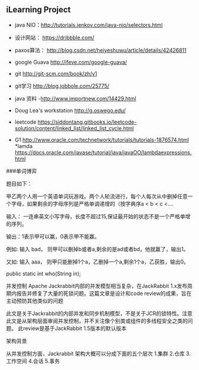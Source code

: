 ## iLearning Project ##

* java NIO：http://tutorials.jenkov.com/java-nio/selectors.html

* 设计网站：
https://dribbble.com/

* paxos算法：
http://blog.csdn.net/heiyeshuwu/article/details/42426811

* google Guava
http://ifeve.com/google-guava/

* git
http://git-scm.com/book/zh/v1

* git学习
http://blog.jobbole.com/25775/

* java 资料
  -http://www.importnew.com/14429.html
* Doug Lea's workstation
  http://g.oswego.edu/
* leetcode
https://siddontang.gitbooks.io/leetcode-solution/content/linked_list/linked_list_cycle.html
* G1
 http://www.oracle.com/technetwork/tutorials/tutorials-1876574.html
*lamda
https://docs.oracle.com/javase/tutorial/java/javaOO/lambdaexpressions.html

###单词博弈

题目如下： 

甲乙两个人用一个英语单词玩游戏。两个人轮流进行，每个人每次从中删掉任意一个字母，如果剩余的字母序列是严格单调递增的（按字典序a < b < c <....

输入： 一连串英文小写字母，长度不超过15,保证最开始的状态不是一个严格单增的序列。 

输出：1表示甲可以赢，0表示甲不能赢。 

例如: 输入 bad， 则甲可以删掉b或者a,剩余的是ad或者bd，他就赢了，输出1。 

又如: 输入 aaa， 则甲只能删掉1个a，乙删掉一个a,剩余1个a，乙获胜，输出0。 

 

  public static int who(String in); 
 
并发控制
Apache Jackrabbit内部的并发模型相当复杂，在JackRabbit 1.x发布周期内报告并修复了大量的死锁问题。这篇文章是设计和code review的成果，旨在主动预防其他类似的问题

此文是关于Jackrabbit的内部并发和同步机制模型，不是关于JCR的锁特性。注意此文是从架构层面审阅并发控制，并不关注像个别类或组件的多线程安全之类的问题。
此review是基于JackRabbit 1.5版本的默认版本

架构背景


从并发控制方面，Jackrabbit 架构大概可以分成下面的五个层次
1.集群
2.仓库
3.工作空间
4.会话
5.事务


